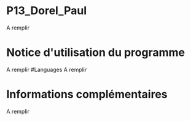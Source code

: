# P13_Dorel_Paul
A remplir
# Notice d'utilisation du programme
A remplir
#Languages
A remplir
# Informations complémentaires
A remplir
